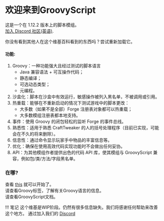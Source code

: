 # 欢迎来到GroovyScript

这是一个在 1.12.2 版本上的脚本模组。 <br>
[加入 Discord 社区(英语)](https://discord.com/invite/m53yxTjjKM). <br>

你没有看到其他人在这个维基百科看到的东西吗？尝试重新加载它。

#### 功能:

1. Groovy：一种功能强大且经过测试的脚本语言
    - Java 兼容语法 + 可互操作代码；
    - 静态编译；
    - 可选动态类型；
    - 元编程。
2. 沙盒化：脚本在沙盒中有效运行，敏感操作被列入黑名单，不被调用或引用。
3. 热重载：能够在不重新启动的情况下测试游戏中的脚本更改：
    - 大多数（如果不是全部）Forge 注册表对象都可以热重载；
    - 大多数模组注册表都本地支持。
4. 事件：使用 Groovy 的闭包轻松的监听 Forge 的事件总线。
5. 熟悉性：适用于熟悉 CraftTweaker 的人的括号处理程序（目前已实现，可能会在不久的将来删除）。
6. 信息性：通过命令显示玩家手中物品的丰富信息等。
7. 优化：确保在使用高效代码实现功能时不会做出任何妥协。
8. API：为其他模组作者提供出色的代码 API 库，使其模组与 GroovyScript 兼容，例如包/类/方法/字段黑名单。
### 在哪?
查看 [this](getting_started.md) 就可以开始了。 <br>
请查看Groovy标签，了解有关Groovy语言的信息。 <br>
请查看GroovyScript文档。 <br>

!!! 笔记 
    这个维基是WIP阶段。仍然有很多信息缺失。我们将感谢任何帮助来改善这个地方。
    通过加入我们的 [Discord](https://discord.com/invite/m53yxTjjKM)